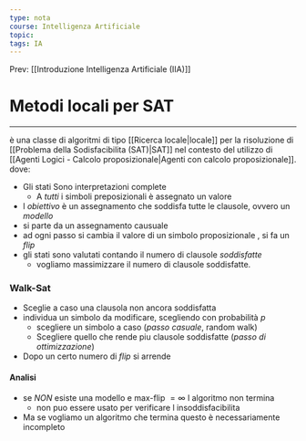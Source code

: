 ```yaml
---
type: nota
course: Intelligenza Artificiale
topic: 
tags: IA
---
```


Prev: [[Introduzione Intelligenza Artificiale (IIA)]]

# Metodi locali per SAT
---
è una classe di algoritmi di tipo [[Ricerca locale|locale]] per la risoluzione di [[Problema della Sodisfacibilita (SAT)|SAT]] nel contesto del utilizzo di [[Agenti Logici - Calcolo proposizionale|Agenti con calcolo proposizionale]]. dove:
-  Gli stati Sono interpretazioni complete
	- A _tutti_ i simboli preposizionali è assegnato un valore
- l _obiettivo_ è un assegnamento che soddisfa tutte le clausole, ovvero un _modello_
- si parte da un assegnamento causuale
- ad ogni passo si cambia il valore di un simbolo proposizionale , si fa un _flip_
- gli stati sono valutati contando il numero di clausole _soddisfatte_
	- vogliamo massimizzare il numero di clausole soddisfatte.




### Walk-Sat
- Sceglie a caso una clausola non ancora soddisfatta
- individua un simbolo da modificare, scegliendo con probabilità $p$
	- scegliere un simbolo a caso (_passo casuale_, random walk)
	- Scegliere quello che rende piu clausole soddisfatte (_passo di ottimizzazione_)
- Dopo un certo numero di _flip_ si arrende

#### Analisi 
-  se _NON_ esiste una modello e max-flip $= \infty$ l algoritmo non termina 
	- non puo essere usato per verificare l insoddisfacibilita
- Ma se vogliamo un algoritmo che termina questo è necessariamente incompleto




